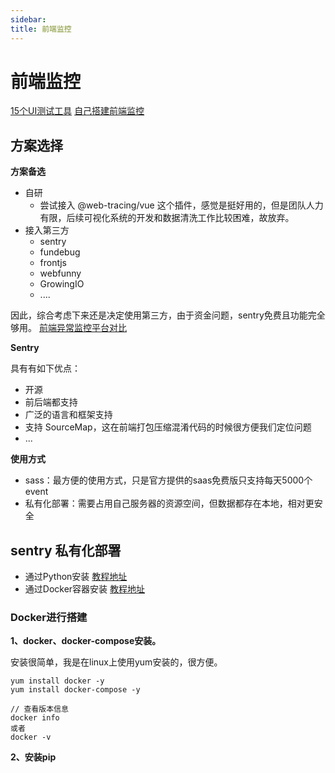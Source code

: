 ```yaml
---
sidebar:
title: 前端监控
---
```

# 前端监控

[15个UI测试工具](https://zhuanlan.zhihu.com/p/669133925)
[自己搭建前端监控](https://www.zhihu.com/tardis/bd/art/652236935?source_id=1001)

## 方案选择

**方案备选**
* 自研
  * 尝试接入  @web-tracing/vue 这个插件，感觉是挺好用的，但是团队人力有限，后续可视化系统的开发和数据清洗工作比较困难，故放弃。
* 接入第三方
  * sentry
  * fundebug
  * frontjs
  * webfunny
  * GrowingIO
  * ....

因此，综合考虑下来还是决定使用第三方，由于资金问题，sentry免费且功能完全够用。
[前端异常监控平台对比](https://zhuanlan.zhihu.com/p/685343532)

**Sentry**

具有有如下优点：

* 开源
* 前后端都支持
* 广泛的语言和框架支持
* 支持 SourceMap，这在前端打包压缩混淆代码的时候很方便我们定位问题
* ...

**使用方式**

* sass：最方便的使用方式，只是官方提供的saas免费版只支持每天5000个event
* 私有化部署：需要占用自己服务器的资源空间，但数据都存在本地，相对更安全

## sentry 私有化部署

* 通过Python安装 [教程地址](https://develop.sentry.dev/self-hosted/)
* 通过Docker容器安装 [教程地址](https://develop.sentry.dev/self-hosted/)

### Docker进行搭建

**1、docker、docker-compose安装。**

安装很简单，我是在linux上使用yum安装的，很方便。

```text
yum install docker -y
yum install docker-compose -y

// 查看版本信息
docker info
或者
docker -v
```

**2、安装pip**












